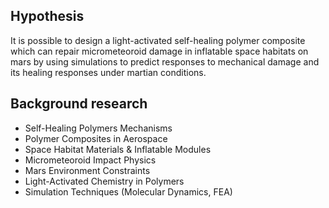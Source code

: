 ## Hypothesis
It is possible to design a light-activated self-healing polymer composite which can repair micrometeoroid damage in inflatable space habitats on mars by using simulations to predict responses to mechanical damage and its healing responses under martian conditions.

## Background research
- Self-Healing Polymers Mechanisms
- Polymer Composites in Aerospace
- Space Habitat Materials & Inflatable Modules
- Micrometeoroid Impact Physics
- Mars Environment Constraints
- Light-Activated Chemistry in Polymers
- Simulation Techniques (Molecular Dynamics, FEA)
